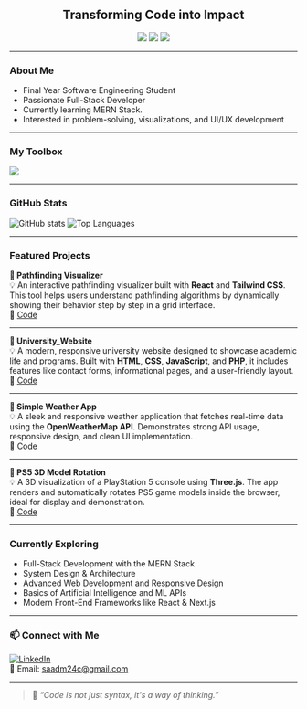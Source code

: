 <h2 align="center"> Transforming Code into Impact </h2>

<p align="center">
  <a href="#"><img src="https://img.shields.io/badge/Software%20Engineering%20Student-blue" /></a>
  <a href="#"><img src="https://img.shields.io/badge/Full--Stack--Developer-orange" /></a>
  <a href="#"><img src="https://img.shields.io/badge/Cloud%20Computing%20Explorer-lightgrey" /></a>
</p>

---

###  About Me

-  Final Year Software Engineering Student  
-  Passionate Full-Stack Developer  
-  Currently learning MERN Stack. 
-  Interested in problem-solving, visualizations, and UI/UX development  

---

###  My Toolbox

<img src="https://skillicons.dev/icons?i=html,css,js,ts,react,tailwind,nodejs,php,mysql,mongodb,threejs,git,github,vscode,figma,cpp,java,py,linux" />

---

###  GitHub Stats

![GitHub stats](https://github-readme-stats.vercel.app/api?username=destructorbawa&show_icons=true&theme=tokyonight)
![Top Languages](https://github-readme-stats.vercel.app/api/top-langs/?username=destructorbawa&layout=compact&theme=tokyonight)

---

###  Featured Projects

**🔹 Pathfinding Visualizer**  
💡 An interactive pathfinding visualizer built with **React** and **Tailwind CSS**. This tool helps users understand pathfinding algorithms by dynamically showing their behavior step by step in a grid interface.  
📁 [Code](https://github.com/destructorbawa/Pathfinding-Visualizer)

---

**🔹 University_Website**  
💡 A modern, responsive university website designed to showcase academic life and programs. Built with **HTML**, **CSS**, **JavaScript**, and **PHP**, it includes features like contact forms, informational pages, and a user-friendly layout.  
📁 [Code](https://github.com/destructorbawa/University_Website)

---

**🔹 Simple Weather App**  
💡 A sleek and responsive weather application that fetches real-time data using the **OpenWeatherMap API**. Demonstrates strong API usage, responsive design, and clean UI implementation.  
📁 [Code](https://github.com/destructorbawa/Simple_Weather_App)

---

**🔹 PS5 3D Model Rotation**  
💡 A 3D visualization of a PlayStation 5 console using **Three.js**. The app renders and automatically rotates PS5 game models inside the browser, ideal for display and demonstration.  
📁 [Code](https://github.com/destructorbawa/PS5-Games-3D-Model-Rotation)

---

###  Currently Exploring

-  Full-Stack Development with the MERN Stack
-  System Design & Architecture
-  Advanced Web Development and Responsive Design
-  Basics of Artificial Intelligence and ML APIs
-  Modern Front-End Frameworks like React & Next.js
---

### 📫 Connect with Me

[![LinkedIn](https://img.shields.io/badge/LinkedIn-blue?logo=linkedin&logoColor=white)](https://www.linkedin.com/in/your-link-here)  
📧 Email: saadm24c@gmail.com

---

> 💬 *“Code is not just syntax, it's a way of thinking.”*  
